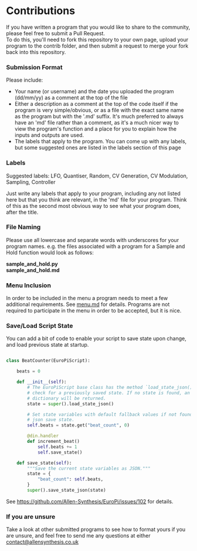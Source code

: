 # Contributions

If you have written a program that you would like to share to the community, please feel free to submit a Pull Request.  
To do this, you'll need to fork this repository to your own page, upload your program to the contrib folder, and then submit a request to merge your fork back into this repository.
  
### Submission Format
Please include:
- Your name (or username) and the date you uploaded the program (dd/mm/yy) as a comment at the top of the file
- Either a description as a comment at the top of the code itself if the program is very simple/obvious, or as a file with the exact same name as the program but with the '.md' suffix. It's much preferred to always have an 'md' file rather than a comment, as it's a much nicer way to view the program's function and a place for you to explain how the inputs and outputs are used.
- The labels that apply to the program. You can come up with any labels, but some suggested ones are listed in the labels section of this page

### Labels
Suggested labels:
LFO, Quantiser, Random, CV Generation, CV Modulation, Sampling, Controller

Just write any labels that apply to your program, including any not listed here but that you think are relevant, in the 'md' file for your program.
Think of this as the second most obvious way to see what your program does, after the title.

### File Naming
Please use all lowercase and separate words with underscores for your program names.
e.g. the files associated with a program for a Sample and Hold function would look as follows:  
  
**sample_and_hold.py  
sample_and_hold.md**

### Menu Inclusion

In order to be included in the menu a program needs to meet a few additional requirements. See 
[menu.md](/software/contrib/menu.md) for details. Programs are not required to participate in the menu in order to be 
accepted, but it is nice.

### Save/Load Script State

You can add a bit of code to enable your script to save state upon change, and load previous state at startup.

```python

class BeatCounter(EuroPiScript):

    beats = 0

    def __init__(self):
        # The EuroPiScript base class has the method `load_state_json()` to
        # check for a previously saved state. If no state is found, an empty
        # dictionary will be returned.
        state = super().load_state_json()

        # Set state variables with default fallback values if not found in the
        # json save state.
        self.beats = state.get("beat_count", 0)

        @din.handler
        def increment_beat()
            self.beats += 1
            self.save_state()

    def save_state(self):
        """Save the current state variables as JSON."""
        state = {
            "beat_count": self.beats,
        }
        super().save_state_json(state)
```

See https://github.com/Allen-Synthesis/EuroPi/issues/102 for details.

### If you are unsure
Take a look at other submitted programs to see how to format yours if you are unsure, and feel free to send me any questions at either [contact@allensynthesis.co.uk](mailto:contact@allensynthesis.co.uk)
